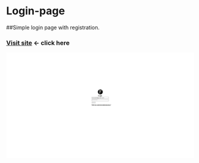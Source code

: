 # Login-page

##Simple login page with registration.

### [Visit site](https://exoryon.github.io/Login-page/)  ← click here
![alt text](https://github.com/exORYON/Projects-preview/blob/main/login-and-reg.jpg?raw=true "Login and registration page")

